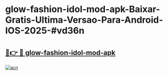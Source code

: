 # glow-fashion-idol-mod-apk-Baixar-Gratis-Ultima-Versao-Para-Android-IOS-2025-#vd36n

# <h2><a href="https://ainizakaria.my?title=glow-fashion-idol-mod-apk&ref=22M">🔗👉 🔴 glow-fashion-idol-mod-apk</a></h2>

[![acn](https://github.com/user-attachments/assets/0f9c940e-d8b0-45ae-aac7-cd30a18b3e1c)](https://ainizakaria.my?title=glow-fashion-idol-mod-apk&ref=22M)

